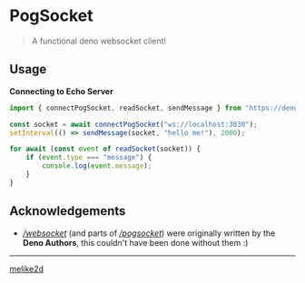 # PogSocket

> A functional deno websocket client!

## Usage

**Connecting to Echo Server**

```ts
import { connectPogSocket, readSocket, sendMessage } from "https://deno.land/x/pogsocket/mod.ts";

const socket = await connectPogSocket("ws://localhost:3030");
setInterval(() => sendMessage(socket, "hello me!"), 2000);

for await (const event of readSocket(socket)) {
    if (event.type === "message") {
        console.log(event.message);
    }
}
```

## Acknowledgements

- [_/websocket_](/websocket) (and parts of [_/pogsocket_](/pogsocket)) were originally written by the **Deno Authors**, this couldn't have been done without them :)


---

[melike2d](https://dimensional.fun)